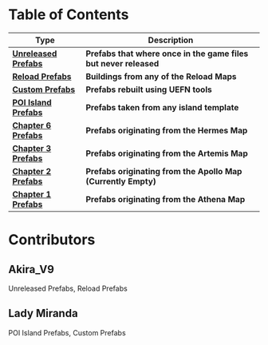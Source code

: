 # Table of Contents

| Type | Description |
|-----------------------------------------|-----------------|
|**[Unreleased Prefabs](Page_Unreleased_Prefabs.md)**<br>|**Prefabs that where once in the game files but never released**|
|**[Reload Prefabs](/Page_Reload_Prefabs.md)**<br>|**Buildings from any of the Reload Maps**|
|**[Custom Prefabs](/Page_Custom_Prefabs.md)**<br>|**Prefabs rebuilt using UEFN tools**|
|**[POI Island Prefabs](/Page_POI_Island_Prefabs%20.md)**<br>|**Prefabs taken from any island template**|
|**[Chapter 6 Prefabs](Page_Chapter_6.md)**<br>|**Prefabs originating from the Hermes Map**|
|**[Chapter 3 Prefabs](Page_Chapter_3.md)**<br>|**Prefabs originating from the Artemis Map**|
|**[Chapter 2 Prefabs](SpawnerTexts/Prefab_Reload_DustyDocks_WarehouseA.txt)**<br>|**Prefabs originating from the Apollo Map**<br>**(Currently Empty)**|
|**[Chapter 1 Prefabs](Page_Chapter_1.md)**<br>|**Prefabs originating from the Athena Map**|

# Contributors

## Akira_V9
Unreleased Prefabs, Reload Prefabs
## Lady Miranda
POI Island Prefabs, Custom Prefabs